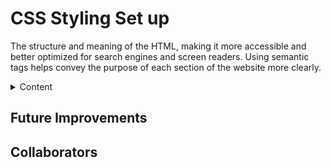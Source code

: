 # CSS Styling Set up
<p>
The structure and meaning of the HTML, making it more accessible and better optimized for search engines and screen readers. Using semantic tags helps convey the purpose of each section of the website more clearly.
</p>

<details>
  <summary>Content</summary>
  <ol>
  <li>
  Client website- what ever is the website
  </li>
  <li>
  3-5 pages long, responsive, f
  </li>
  </ol>

</details>

## Future Improvements

## Collaborators
